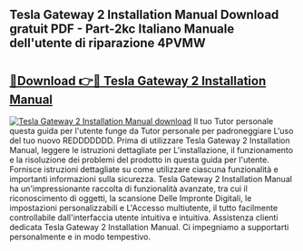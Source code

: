 ## Tesla Gateway 2 Installation Manual Download gratuit PDF - Part-2kc Italiano Manuale dell'utente di riparazione 4PVMW

# <h2><a href="http://dfexni.blite.top/?on=Tesla+Gateway+2+Installation+Manual">🔗Download 👉🔴 Tesla Gateway 2 Installation Manual</a></h2>

[![Tesla Gateway 2 Installation Manual download](https://i.imgur.com/lujVjoI.png)](http://dfexni.blite.top/?on=Tesla+Gateway+2+Installation+Manual)
Il tuo Tutor personale questa guida per l'utente funge da Tutor personale per padroneggiare L'uso del tuo nuovo REDDDDDDD. Prima di utilizzare Tesla Gateway 2 Installation Manual, leggere le istruzioni dettagliate per L'installazione, il funzionamento e la risoluzione dei problemi del prodotto in questa guida per l'utente. Fornisce istruzioni dettagliate su come utilizzare ciascuna funzionalità e importanti informazioni sulla sicurezza. Tesla Gateway 2 Installation Manual ha un'impressionante raccolta di funzionalità avanzate, tra cui il riconoscimento di oggetti, la scansione Delle Impronte Digitali, le impostazioni personalizzabili e L'Accesso multiutente, il tutto facilmente controllabile dall'interfaccia utente intuitiva e intuitiva. Assistenza clienti dedicata Tesla Gateway 2 Installation Manual. Ci impegniamo a supportarti personalmente e in modo tempestivo.

